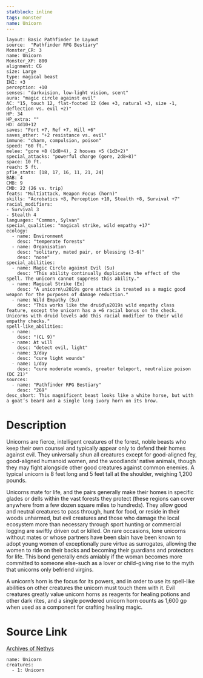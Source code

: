 ```yaml
---
statblock: inline
tags: monster
name: Unicorn
---
```

```statblock
layout: Basic Pathfinder 1e Layout
source:  "Pathfinder RPG Bestiary"
Monster_CR: 3
name: Unicorn
Monster_XP: 800
alignment: CG
size: Large
type: magical beast
INI: +3
perception: +10
senses: "darkvision, low-light vision, scent"
aura: "magic circle against evil"
AC: "15, touch 12, flat-footed 12 (dex +3, natural +3, size -1, deflection vs. evil +2)"
HP: 34
HP_extra: ""
HD: 4d10+12
saves: "Fort +7, Ref +7, Will +6"
saves_other: "+2 resistance vs. evil"
immune: "charm, compulsion, poison"
speed: "60 ft."
melee: "gore +8 (1d8+4), 2 hooves +5 (1d3+2)"
special_attacks: "powerful charge (gore, 2d8+8)"
space: 10 ft.
reach: 5 ft.
pf1e_stats: [18, 17, 16, 11, 21, 24]
BAB: 4
CMB: 9
CMD: 22 (26 vs. trip)
feats: "Multiattack, Weapon Focus (horn)"
skills: "Acrobatics +8, Perception +10, Stealth +8, Survival +7"
racial_modifiers:
- Survival 3
- Stealth 4
languages: "Common, Sylvan"
special_qualities: "magical strike, wild empathy +17"
ecology:
  - name: Environment
    desc: "temperate forests"
  - name: Organisation
    desc: "solitary, mated pair, or blessing (3-6)"
    desc: "none"
special_abilities:
  - name: Magic Circle against Evil (Su)
    desc: "This ability continually duplicates the effect of the spell. The unicorn cannot suppress this ability."
  - name: Magical Strike (Ex)
    desc: "A unicorn\u2019s gore attack is treated as a magic good weapon for the purposes of damage reduction."
  - name: Wild Empathy (Su)
    desc: "This works like the druid\u2019s wild empathy class feature, except the unicorn has a +6 racial bonus on the check. Unicorns with druid levels add this racial modifier to their wild empathy checks."
spell-like_abilities:
  - name:
    desc: "(CL 9)"
  - name: At will
    desc: "detect evil, light"
  - name: 3/day
    desc: "cure light wounds"
  - name: 1/day
    desc: "cure moderate wounds, greater teleport, neutralize poison (DC 21)"
sources:
  - name: "Pathfinder RPG Bestiary"
    desc: "269"
desc_short: This magnificent beast looks like a white horse, but with a goat’s beard and a single long ivory horn on its brow.
```
# Description
Unicorns are fierce, intelligent creatures of the forest, noble beasts who keep their own counsel and typically appear only to defend their homes against evil. They universally shun all creatures except for good-aligned fey, good-aligned humanoid women, and the woodlands’ native animals, though they may fight alongside other good creatures against common enemies. A typical unicorn is 8 feet long and 5 feet tall at the shoulder, weighing 1,200 pounds.

Unicorns mate for life, and the pairs generally make their homes in specific glades or dells within the vast forests they protect (these regions can cover anywhere from a few dozen square miles to hundreds). They allow good and neutral creatures to pass through, hunt for food, or reside in their woods unharmed, but evil creatures and those who damage the local ecosystem more than necessary through sport hunting or commercial logging are swiftly driven out or killed. On rare occasions, lone unicorns without mates or whose partners have been slain have been known to adopt young women of exceptionally pure virtue as surrogates, allowing the women to ride on their backs and becoming their guardians and protectors for life. This bond generally ends amiably if the woman becomes more committed to someone else-such as a lover or child-giving rise to the myth that unicorns only befriend virgins.

A unicorn’s horn is the focus for its powers, and in order to use its spell-like abilities on other creatures the unicorn must touch them with it. Evil creatures greatly value unicorn horns as reagents for healing potions and other dark rites, and a single powdered unicorn horn counts as 1,600 gp when used as a component for crafting healing magic.
# Source Link
[Archives of Nethys](https://aonprd.com/MonsterDisplay.aspx?ItemName=Unicorn)
```encounter-table
name: Unicorn
creatures:
  - 1: Unicorn
```
